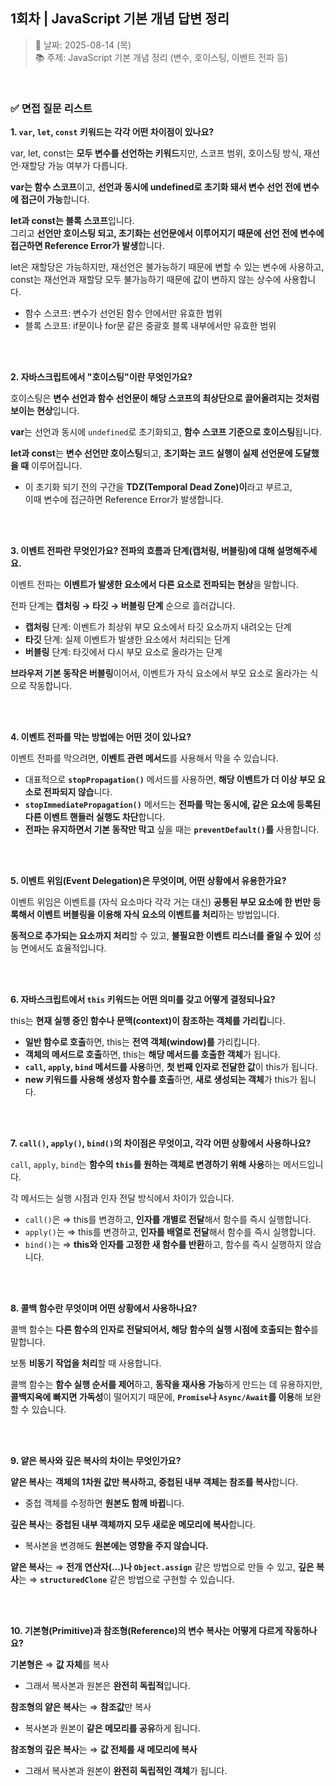 ## 1회차 | JavaScript 기본 개념 답변 정리

> 📅 날짜: 2025-08-14 (목)  
> 📚 주제: JavaScript 기본 개념 정리 (변수, 호이스팅, 이벤트 전파 등)

<br/>

### ✅ 면접 질문 리스트

**1. `var`, `let`, `const` 키워드는 각각 어떤 차이점이 있나요?**

var, let, const는 **모두 변수를 선언하는 키워드**지만, 스코프 범위, 호이스팅 방식, 재선언·재할당 가능 여부가 다릅니다.

**var는 함수 스코프**이고, **선언과 동시에 undefined로 초기화 돼서 변수 선언 전에 변수에 접근이 가능**합니다.

**let과 const는 블록 스코프**입니다. <br/>
그리고 **선언만 호이스팅 되고, 초기화는 선언문에서 이루어지기 때문에 선언 전에 변수에 접근하면 Reference Error가 발생**합니다.

let은 재할당은 가능하지만, 재선언은 불가능하기 때문에 변할 수 있는 변수에 사용하고, <br/>
const는 재선언과 재할당 모두 불가능하기 때문에 값이 변하지 않는 상수에 사용합니다.

- 함수 스코프: 변수가 선언된 함수 안에서만 유효한 범위
- 블록 스코프: if문이나 for문 같은 중괄호 블록 내부에서만 유효한 범위

<br/><br/>

**2. 자바스크립트에서 "호이스팅"이란 무엇인가요?**

호이스팅은 **변수 선언과 함수 선언문이 해당 스코프의 최상단으로 끌어올려지는 것처럼 보이는 현상**입니다.

**var**는 선언과 동시에 `undefined`로 초기화되고, **함수 스코프 기준으로 호이스팅**됩니다.

**let과 const**는 **변수 선언만 호이스팅**되고, **초기화는 코드 실행이 실제 선언문에 도달했을 때** 이루어집니다.

- 이 초기화 되기 전의 구간을 **TDZ(Temporal Dead Zone)이**라고 부르고,  
  이때 변수에 접근하면 Reference Error가 발생합니다.

<br/><br/>

**3. 이벤트 전파란 무엇인가요? 전파의 흐름과 단계(캡처링, 버블링)에 대해 설명해주세요.**

이벤트 전파는 **이벤트가 발생한 요소에서 다른 요소로 전파되는 현상**을 말합니다.

전파 단계는 **캡처링 → 타깃 → 버블링 단계** 순으로 흘러갑니다.

- **캡처링** 단계: 이벤트가 최상위 부모 요소에서 타깃 요소까지 내려오는 단계
- **타깃** 단계: 실제 이벤트가 발생한 요소에서 처리되는 단계
- **버블링** 단계: 타깃에서 다시 부모 요소로 올라가는 단계

**브라우저 기본 동작은 버블링**이어서, 이벤트가 자식 요소에서 부모 요소로 올라가는 식으로 작동합니다.

<br/><br/>

**4. 이벤트 전파를 막는 방법에는 어떤 것이 있나요?**

이벤트 전파를 막으려면, **이벤트 관련 메서드**를 사용해서 막을 수 있습니다.

- 대표적으로 **`stopPropagation()`** 메서드를 사용하면, **해당 이벤트가 더 이상 부모 요소로 전파되지 않습**니다.
- **`stopImmediatePropagation()`** 메서드는 **전파를 막는 동시에, 같은 요소에 등록된 다른 이벤트 핸들러 실행도 차단**합니다.
- **전파는 유지하면서 기본 동작만 막고** 싶을 때는 **`preventDefault()`를** 사용합니다.

<br/><br/>

**5. 이벤트 위임(Event Delegation)은 무엇이며, 어떤 상황에서 유용한가요?**

이벤트 위임은 이벤트를 (자식 요소마다 각각 거는 대신) **공통된 부모 요소에 한 번만 등록해서 이벤트 버블링을 이용해 자식 요소의 이벤트를 처리**하는 방법입니다.

**동적으로 추가되는 요소까지 처리**할 수 있고, **불필요한 이벤트 리스너를 줄일 수 있어** 성능 면에서도 효율적입니다.

<br/><br/>

**6. 자바스크립트에서 `this` 키워드는 어떤 의미를 갖고 어떻게 결정되나요?**

this는 **현재 실행 중인 함수나 문맥(context)이 참조하는 객체를 가리킵**니다.

- **일반 함수로 호출**하면, this는 **전역 객체(window)를** 가리킵니다.
- **객체의 메서드로 호출**하면, this는 **해당 메서드를 호출한 객체**가 됩니다.
- **`call`, `apply`, `bind` 메서드를 사용**하면, **첫 번째 인자로 전달한 값**이 this가 됩니다.
- **new 키워드를 사용해 생성자 함수를 호출**하면, **새로 생성되는 객체**가 this가 됩니다.

<br/><br/>

**7. `call()`, `apply()`, `bind()`의 차이점은 무엇이고, 각각 어떤 상황에서 사용하나요?**

`call`, `apply`, `bind`는 **함수의 `this`를 원하는 객체로 변경하기 위해 사용**하는 메서드입니다.

각 메서드는 실행 시점과 인자 전달 방식에서 차이가 있습니다.

- `call()`은 ⇒ this를 변경하고, **인자를 개별로 전달**해서 함수를 즉시 실행합니다.
- `apply()`는 ⇒ this를 변경하고, **인자를 배열로 전달**해서 함수를 즉시 실행합니다.
- `bind()`는 ⇒ **this와 인자를 고정한 새 함수를 반환**하고, 함수를 즉시 실행하지 않습니다.

<br/><br/>

**8. 콜백 함수란 무엇이며 어떤 상황에서 사용하나요?**

콜백 함수는 **다른 함수의 인자로 전달되어서, 해당 함수의 실행 시점에 호출되는 함수**를 말합니다.

보통 **비동기 작업을 처리**할 때 사용합니다.

콜백 함수는 **함수 실행 순서를 제어**하고, **동작을 재사용 가능**하게 만드는 데 유용하지만,
**콜백지옥에 빠지면 가독성**이 떨어지기 때문에, **`Promise`나 `Async/Await`를 이용**해 보완할 수 있습니다.

<br/><br/>

**9. 얕은 복사와 깊은 복사의 차이는 무엇인가요?**

**얕은 복사**는 **객체의 1차원 값만 복사하고, 중첩된 내부 객체는 참조를 복사**합니다.

- 중첩 객체를 수정하면 **원본도 함께 바뀝**니다.

**깊은 복사**는 **중첩된 내부 객체까지 모두 새로운 메모리에 복사**합니다.

- 복사본을 변경해도 **원본에는 영향을 주지 않습니다.**

**얕은 복사**는 ⇒ **전개 연산자(…)나 `Object.assign`** 같은 방법으로 만들 수 있고,
**깊은 복사**는 ⇒ **`structuredClone`** 같은 방법으로 구현할 수 있습니다.

<br/><br/>

**10. 기본형(Primitive)과 참조형(Reference)의 변수 복사는 어떻게 다르게 작동하나요?**

**기본형은** ⇒ **값 자체**를 복사

- 그래서 복사본과 원본은 **완전히 독립적**입니다.

**참조형의 얕은 복사**는 ⇒ **참조값**만 복사

- 복사본과 원본이 **같은 메모리를 공유**하게 됩니다.

**참조형의 깊은 복사**는 ⇒ **값 전체를 새 메모리에 복사**

- 그래서 복사본과 원본이 **완전히 독립적인 객체**가 됩니다.

<br/>
